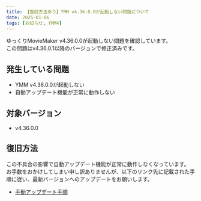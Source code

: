 ```yaml
---
title: 【復旧方法あり】YMM v4.36.0.0が起動しない問題について
date: 2025-01-06
tags: [お知らせ, YMM4]
---
```

ゆっくりMovieMaker v4.36.0.0が起動しない問題を確認しています。  
この問題はv4.36.0.1以降のバージョンで修正済みです。  

## 発生している問題
- YMM v4.36.0.0が起動しない
- 自動アップデート機能が正常に動作しない

## 対象バージョン
- v4.36.0.0

## 復旧方法
この不具合の影響で自動アップデート機能が正常に動作しなくなっています。  
お手数をおかけしてしまい申し訳ありませんが、以下のリンク先に記載された手順に従い、最新バージョンへのアップデートをお願いします。  
- [手動アップデート手順](https://manjubox.net/ymm4/faq/startup_trouble/manualupdate/)